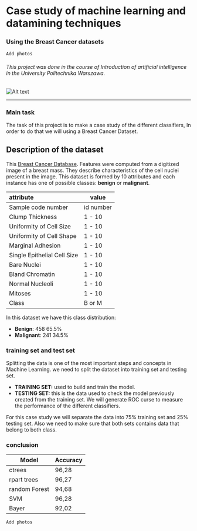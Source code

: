# Case study of machine learning and datamining techniques



### Using the Breast Cancer datasets
```
Add photos
```

###### This project was done in the course of Introduction of artificial intelligence in the University Politechnika Warszawa.
![Alt text](http://www.mini.pw.edu.pl/~gagolews/mini_studia_II_stopnia_matematyka/logopw.png)
___

### Main task
The task of this project is to make a case study of the different classifiers, In order to do that we will using a Breast Cancer Dataset.

## Description of the dataset

 This [Breast Cancer Database](https://archive.ics.uci.edu/ml/datasets/breast+cancer+wisconsin+%28original%29). Features were computed from a digitized image of a breast mass. They describe characteristics of the cell nuclei present in the image. This dataset is formed by 10 attributes and each instance has one of possible classes: **benign** or **malignant**.

attribute | value
:------------ | -------------
Sample code number| id number
Clump Thickness| 1 - 10
Uniformity of Cell Size| 1 - 10
Uniformity of Cell Shape| 1 - 10
Marginal Adhesion| 1 - 10
Single Epithelial Cell Size| 1 - 10
Bare Nuclei| 1 - 10
Bland Chromatin| 1 - 10
Normal Nucleoli| 1 - 10
Mitoses| 1 - 10
Class| B or M

In this dataset we have this class distribution:

+ **Benign**:    458  65.5%
+ **Malignant**: 241  34.5%




### training set and test set


Splitting the data is one of the most important steps and concepts in Machine Learning. we need to split the dataset into training set and testing set.
+ **TRAINING SET:** used to build and train the model.
+ **TESTING SET:** this is the data used to check the model previously created from the training set. We will generate ROC curse to measure the performance of the different classifiers.

For this case study we will separate the data into 75% training set and 25% testing set. Also we need to make sure that both sets contains data that belong to both class.

### conclusion
Model | Accuracy
------------ | -------------
ctrees | 96,28
rpart trees | 96,27
random Forest| 94,68
SVM | 96,28
Bayer| 92,02

```
Add photos
```
